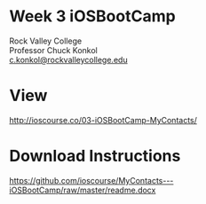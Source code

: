 # Week 3 iOSBootCamp
Rock Valley College<br>
Professor Chuck Konkol<br>
c.konkol@rockvalleycollege.edu<br>

# View
http://ioscourse.co/03-iOSBootCamp-MyContacts/

# Download Instructions 
https://github.com/ioscourse/MyContacts---iOSBootCamp/raw/master/readme.docx
